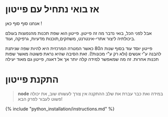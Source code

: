
# אז בואי נתחיל עם פייטון

אנחנו סוף סוף כאן !

אבל לפני הכל, בואי נדבר מה זה פייטון. פייטון הוא שפת תכנות מהנפוצות בעולם ביכולתיה ליצור אתרי-אינטרנט, משחקים,תוכנות מדעיות, גרפיקה, ועוד.

פייטון יוסד עוד בסוף שנות ה80 כאשר המטרה המרכזית היא להיות שפה שניתנת להבנה ע"י אנשים (ולא רק ע"י מכונות!). זאת הסיבה שהיא נראת פשוטה מאשר שפות תכנות אחרות. זה מה שמאפשר למידה קלה יותר אך אל דאגה, פייטון גם מאוד יעילה 

# התקנת פייטון

> **node** במידה ואת כבר עברת את שלב ההתקנה אין צורך לעשותו שוב, את יכולה פשוט לעבור לפרק הבא!

{% include "python_installation/instructions.md" %}

